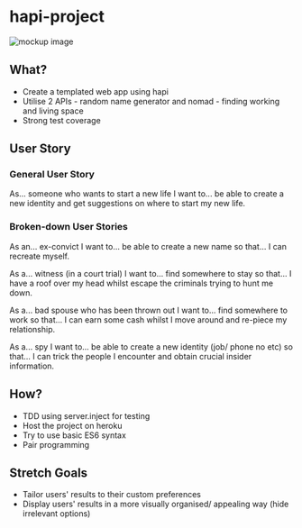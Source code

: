 # hapi-project

![mockup image](https://github.com/a-la-node/hapi-project/blob/readme-update/HapiAppMockup.png)

## What?
- Create a templated web app using hapi
- Utilise 2 APIs - random name generator and nomad - finding working and living space
- Strong test coverage

## User Story

### General User Story
As... someone who wants to start a new life
I want to... be able to create a new identity
and get suggestions on where to start my new life.

### Broken-down User Stories

As an...  ex-convict
I want to... be able to create a new name
so that... I can recreate myself.

As a... witness (in a court trial)
I want to... find somewhere to stay
so that... I have a roof over my head whilst escape the criminals trying to hunt me down.

As a... bad spouse who has been thrown out
I want to... find somewhere to work
so that... I can earn some cash whilst I move around and re-piece my relationship.

As a... spy
I want to... be able to create a new identity (job/ phone no etc)
so that... I can trick the people I encounter and obtain crucial insider information.


## How?
- TDD using server.inject for testing
- Host the project on heroku
- Try to use basic ES6 syntax
- Pair programming


## Stretch Goals
- Tailor users' results to their custom preferences
- Display users' results in a more visually organised/ appealing way (hide irrelevant options)
